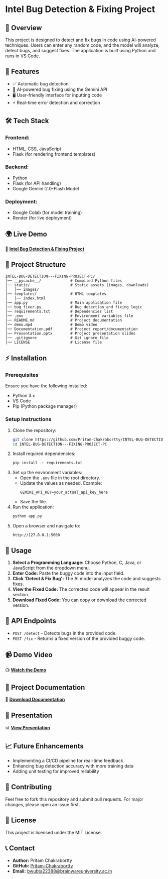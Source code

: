 # **Intel Bug Detection & Fixing Project**

## **📌 Overview**
This project is designed to detect and fix bugs in code using AI-powered techniques. Users can enter any random code, and the model will analyze, detect bugs, and suggest fixes. The application is built using Python and runs in VS Code.

## **🚀 Features**
- ✅ Automatic bug detection
- 🤖 AI-powered bug fixing using the Gemini API
- 🖥️ User-friendly interface for inputting code
- ⚡ Real-time error detection and correction

## **🛠 Tech Stack**
### **Frontend:**
- HTML, CSS, JavaScript
- Flask (for rendering frontend templates)

### **Backend:**
- Python
- Flask (for API handling)
- Google Gemini-2.0-Flash Model

### **Deployment:**
- Google Colab (for model training)
- Render (for live deployment)

## **🌍 Live Demo**
🔗 **[Intel Bug Detection & Fixing Project](https://intel-bug-detection-fixing-project-pc-2.onrender.com)**

## **📁 Project Structure**
```
INTEL-BUG-DETECTION---FIXING-PROJECT-PC/
│── __pycache__/             # Compiled Python files
│── static/                  # Static assets (images, downloads)
│   │── images/
│── templates/               # HTML templates
│   │── index.html
│── app.py                   # Main application file
│── bug_fixer.py             # Bug detection and fixing logic
│── requirements.txt         # Dependencies list
│── .env                     # Environment variables file
│── README.md                # Project documentation
│── demo.mp4                 # Demo video
│── Documentation.pdf        # Project report/documentation
│── Presentation.pptx        # Project presentation slides
│── .gitignore               # Git ignore file
│── LICENSE                  # License file
```

## **⚡ Installation**
### **Prerequisites**
Ensure you have the following installed:
- Python 3.x
- VS Code
- Pip (Python package manager)

### **Setup Instructions**
1. Clone the repository:
   ```bash
   git clone https://github.com/Pritam-Chakrabortty/INTEL-BUG-DETECTION---FIXING-PROJECT-PC.git
   cd INTEL-BUG-DETECTION---FIXING-PROJECT-PC
   ```
2. Install required dependencies:
   ```bash
   pip install -r requirements.txt
   ```
3. Set up the environment variables:
   - Open the `.env` file in the root directory.
   - Update the values as needed. Example:
     ```
     GEMINI_API_KEY=your_actual_api_key_here
     ```
   - Save the file.
4. Run the application:
   ```bash
   python app.py
   ```
5. Open a browser and navigate to:
   ```
   http://127.0.0.1:5000
   ```

## **🎯 Usage**
1. **Select a Programming Language:** Choose Python, C, Java, or JavaScript from the dropdown menu.
2. **Enter Code:** Paste the buggy code into the input field.
3. **Click 'Detect & Fix Bug':** The AI model analyzes the code and suggests fixes.
4. **View the Fixed Code:** The corrected code will appear in the result section.
5. **Download Fixed Code:** You can copy or download the corrected version.

## **🔗 API Endpoints**
- `POST /detect` - Detects bugs in the provided code.
- `POST /fix` - Returns a fixed version of the provided buggy code.

## **📹 Demo Video**
📺 **[Watch the Demo](https://github.com/Pritam-Chakrabortty/INTEL-BUG-DETECTION---FIXING-PROJECT-PC/raw/refs/heads/main/demo.mp4.mp4)**

## **📄 Project Documentation**
📄 **[Download Documentation](https://github.com/Pritam-Chakrabortty/INTEL-BUG-DETECTION---FIXING-PROJECT-PC/raw/refs/heads/main/Bug_Detection_and_Fixing%5B1%5D.docx)**

## **🎤 Presentation**
📊 **[View Presentation](https://github.com/Pritam-Chakrabortty/INTEL-BUG-DETECTION---FIXING-PROJECT-PC/raw/refs/heads/main/Intel_Bug_Detection_Fixing_Project_Presentation(P.C).pptx)**

## **📈 Future Enhancements**
- Implementing a CI/CD pipeline for real-time feedback
- Enhancing bug detection accuracy with more training data
- Adding unit testing for improved reliability

## **🤝 Contributing**
Feel free to fork this repository and submit pull requests. For major changes, please open an issue first.

## **📝 License**
This project is licensed under the MIT License.

## **📞 Contact**
- **Author:** Pritam Chakrabortty  
- **GitHub:** [Pritam-Chakrabortty](https://github.com/Pritam-Chakrabortty)  
- **Email:** bwubta22388@brainwareuniversity.ac.in

